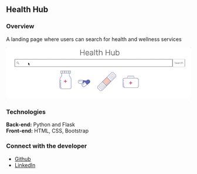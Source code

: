 ## Health Hub

### Overview

A landing page where users can search for health and wellness services

<img src="https://github.com/senseofsteph/healthhub/blob/master/static/img/health_hub_gif.gif" width="600">

### Technologies

**Back-end:**
Python and Flask<br>
**Front-end:**
HTML, CSS, Bootstrap<br>

### Connect with the developer

- [Github](https://github.com/senseofsteph)
- [LinkedIn](https://www.linkedin.com/in/stephanieogamba)